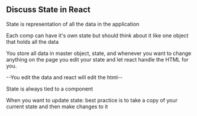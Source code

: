 ## Discuss State in React

State is representation of all the data in the application

Each comp can have it's own state but should think about it like one object that holds
all the data

You store all data in master object, state, and whenever you want to change anything on 
the page you edit your state and let react handle the HTML for you.

--You edit the data and react will edit the html--

State is always tied to a component

When you want to update state:
 best practice is to take a copy of your current state and then make changes to it
